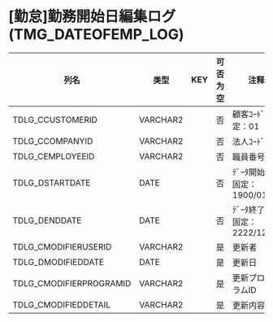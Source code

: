 # [勤怠]勤務開始日編集ログ                                                (TMG_DATEOFEMP_LOG)
| 列名   | 类型   | KEY  | 可否为空 | 注释   |
| ---- | ---- | ---- | ---- | ---- |
|TDLG_CCUSTOMERID|VARCHAR2||否|顧客ｺｰﾄﾞ                        固定：01                                                       |
|TDLG_CCOMPANYID|VARCHAR2||否|法人ｺｰﾄﾞ                                                                                    |
|TDLG_CEMPLOYEEID|VARCHAR2||否|職員番号                                                                                    |
|TDLG_DSTARTDATE|DATE||否|ﾃﾞｰﾀ開始日                       固定：1900/01/01                                               |
|TDLG_DENDDATE|DATE||否|ﾃﾞｰﾀ終了日                       固定：2222/12/31                                               |
|TDLG_CMODIFIERUSERID|VARCHAR2||是|更新者                                                                                       |
|TDLG_DMODIFIEDDATE|DATE||是|更新日                                                                                       |
|TDLG_CMODIFIERPROGRAMID|VARCHAR2||是|更新プログラムID                                                                                 |
|TDLG_CMODIFIEDDETAIL|VARCHAR2||是|更新内容                                          |
